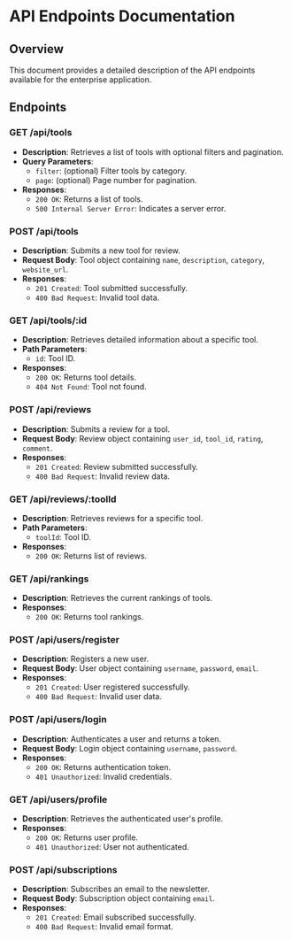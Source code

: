 # API Endpoints Documentation

## Overview
This document provides a detailed description of the API endpoints available for the enterprise application.

## Endpoints

### GET /api/tools
- **Description**: Retrieves a list of tools with optional filters and pagination.
- **Query Parameters**:
  - `filter`: (optional) Filter tools by category.
  - `page`: (optional) Page number for pagination.
- **Responses**:
  - `200 OK`: Returns a list of tools.
  - `500 Internal Server Error`: Indicates a server error.

### POST /api/tools
- **Description**: Submits a new tool for review.
- **Request Body**: Tool object containing `name`, `description`, `category`, `website_url`.
- **Responses**:
  - `201 Created`: Tool submitted successfully.
  - `400 Bad Request`: Invalid tool data.

### GET /api/tools/:id
- **Description**: Retrieves detailed information about a specific tool.
- **Path Parameters**:
  - `id`: Tool ID.
- **Responses**:
  - `200 OK`: Returns tool details.
  - `404 Not Found`: Tool not found.

### POST /api/reviews
- **Description**: Submits a review for a tool.
- **Request Body**: Review object containing `user_id`, `tool_id`, `rating`, `comment`.
- **Responses**:
  - `201 Created`: Review submitted successfully.
  - `400 Bad Request`: Invalid review data.

### GET /api/reviews/:toolId
- **Description**: Retrieves reviews for a specific tool.
- **Path Parameters**:
  - `toolId`: Tool ID.
- **Responses**:
  - `200 OK`: Returns list of reviews.

### GET /api/rankings
- **Description**: Retrieves the current rankings of tools.
- **Responses**:
  - `200 OK`: Returns tool rankings.

### POST /api/users/register
- **Description**: Registers a new user.
- **Request Body**: User object containing `username`, `password`, `email`.
- **Responses**:
  - `201 Created`: User registered successfully.
  - `400 Bad Request`: Invalid user data.

### POST /api/users/login
- **Description**: Authenticates a user and returns a token.
- **Request Body**: Login object containing `username`, `password`.
- **Responses**:
  - `200 OK`: Returns authentication token.
  - `401 Unauthorized`: Invalid credentials.

### GET /api/users/profile
- **Description**: Retrieves the authenticated user's profile.
- **Responses**:
  - `200 OK`: Returns user profile.
  - `401 Unauthorized`: User not authenticated.

### POST /api/subscriptions
- **Description**: Subscribes an email to the newsletter.
- **Request Body**: Subscription object containing `email`.
- **Responses**:
  - `201 Created`: Email subscribed successfully.
  - `400 Bad Request`: Invalid email format.
